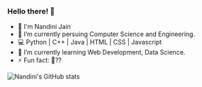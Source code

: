 ### Hello there! 👋



- 👋 I'm Nandini Jain
- 🔭 I’m currently persuing Computer Science and Engineering.
- 💻 Python | C++ | Java | HTML | CSS | Javascript
- 🌱 I’m currently learning Web Development, Data Science.
- ⚡ Fun fact: 👀??





![Nandini's GitHub stats](https://github-readme-stats.vercel.app/api?username=nandiniinj&theme=dark&show_icons=true)

